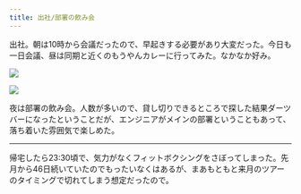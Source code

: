 ```yaml
---
title: 出社/部署の飲み会
---
```


出社。朝は10時から会議だったので、早起きする必要があり大変だった。今日も一日会議、昼は同期と近くのもうやんカレーに行ってみた。なかなか好み。

![](https://photos.apkas.net/medium/202310/20231017-131008.webp)

![](https://photos.apkas.net/medium/202310/20231017-134758.webp)

夜は部署の飲み会。人数が多いので、貸し切りできるところで探した結果ダーツバーになったということだが、エンジニアがメインの部署ということもあって、落ち着いた雰囲気で楽しめた。

---

帰宅したら23:30頃で、気力がなくフィットボクシングをさぼってしまった。先月から46日続いていたのでもったいなくはあるが、まあもともと来月のツアーのタイミングで切れてしまう想定だったので。
